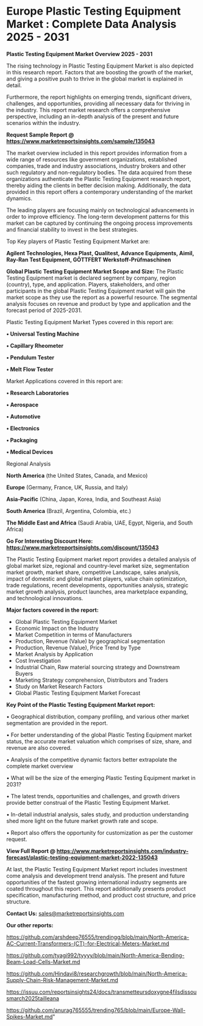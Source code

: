 # Europe Plastic Testing Equipment Market : Complete Data Analysis 2025 - 2031

<Strong> Plastic Testing Equipment Market Overview 2025 - 2031</strong>

The rising technology in Plastic Testing Equipment Market is also depicted in this research report. Factors that are boosting the growth of the market, and giving a positive push to thrive in the global market is explained in detail.

Furthermore, the report highlights on emerging trends, significant drivers, challenges, and opportunities, providing all necessary data for thriving in the industry. This report market research offers a comprehensive perspective, including an in-depth analysis of the present and future scenarios within the industry.

<strong>Request Sample Report @ <a href=https://www.marketreportsinsights.com/sample/135043>https://www.marketreportsinsights.com/sample/135043</a></strong>

The market overview included in this report provides information from a wide range of resources like government organizations, established companies, trade and industry associations, industry brokers and other such regulatory and non-regulatory bodies. The data acquired from these organizations authenticate the Plastic Testing Equipment research report, thereby aiding the clients in better decision making. Additionally, the data provided in this report offers a contemporary understanding of the market dynamics.

The leading players are focusing mainly on technological advancements in order to improve efficiency. The long-term development patterns for this market can be captured by continuing the ongoing process improvements and financial stability to invest in the best strategies.

Top Key players of Plastic Testing Equipment Market are:

<strong>Agilent Technologies, Hexa Plast, Qualitest, Advance Equipments, Aimil, Ray-Ran Test Equipment, GÖTTFERT Werkstoff-Prüfmaschinen</strong>

<strong><b>Global Plastic Testing Equipment Market Scope and Size:</b></strong>
The Plastic Testing Equipment market is declared segment by company, region (country), type, and application. Players, stakeholders, and other participants in the global Plastic Testing Equipment market will gain the market scope as they use the report as a powerful resource. The segmental analysis focuses on revenue and product by type and application and the forecast period of 2025-2031.

Plastic Testing Equipment Market Types covered in this report are:

<strong>• Universal Testing Machine

• Capillary Rheometer

• Pendulum Tester

• Melt Flow Tester</strong>

Market Applications covered in this report are:

<strong>• Research Laboratories

• Aerospace

• Automotive

• Electronics

• Packaging

• Medical Devices</strong> 

Regional Analysis

<strong>North America</strong> (the United States, Canada, and Mexico)

<strong>Europe</strong> (Germany, France, UK, Russia, and Italy)

<strong>Asia-Pacific</strong> (China, Japan, Korea, India, and Southeast Asia)

<strong>South America</strong> (Brazil, Argentina, Colombia, etc.)

<strong>The Middle East and Africa</strong> (Saudi Arabia, UAE, Egypt, Nigeria, and South Africa)

<strong>Go For Interesting Discount Here: <a href=https://www.marketreportsinsights.com/discount/135043>https://www.marketreportsinsights.com/discount/135043</a></strong>

The Plastic Testing Equipment market report provides a detailed analysis of global market size, regional and country-level market size, segmentation market growth, market share, competitive Landscape, sales analysis, impact of domestic and global market players, value chain optimization, trade regulations, recent developments, opportunities analysis, strategic market growth analysis, product launches, area marketplace expanding, and technological innovations.

<strong><b>Major factors covered in the report:</b></strong>
<ul>
  <li>Global Plastic Testing Equipment Market </li>
  <li>Economic Impact on the Industry</li>
  <li>Market Competition in terms of Manufacturers</li>
  <li>Production, Revenue (Value) by geographical segmentation</li>
  <li>Production, Revenue (Value), Price Trend by Type</li>
  <li>Market Analysis by Application</li>
  <li>Cost Investigation</li>
  <li>Industrial Chain, Raw material sourcing strategy and Downstream Buyers</li>
  <li>Marketing Strategy comprehension, Distributors and Traders</li>
  <li>Study on Market Research Factors</li>
  <li>Global Plastic Testing Equipment Market Forecast</li>
</ul>

<strong><b>Key Point of the Plastic Testing Equipment Market report:</b></strong>

• Geographical distribution, company profiling, and various other market segmentation are provided in the report.

• For better understanding of the global Plastic Testing Equipment market status, the accurate market valuation which comprises of size, share, and revenue are also covered.

• Analysis of the competitive dynamic factors better extrapolate the complete market overview

• What will be the size of the emerging Plastic Testing Equipment market in 2031?

• The latest trends, opportunities and challenges, and growth drivers provide better construal of the Plastic Testing Equipment Market.

• In-detail industrial analysis, sales study, and production understanding shed more light on the future market growth rate and scope.

• Report also offers the opportunity for customization as per the customer request.

<strong><b>View Full Report @ <a href=https://www.marketreportsinsights.com/industry-forecast/plastic-testing-equipment-market-2022-135043>https://www.marketreportsinsights.com/industry-forecast/plastic-testing-equipment-market-2022-135043</a></b></strong>


At last, the Plastic Testing Equipment Market report includes investment come analysis and development trend analysis. The present and future opportunities of the fastest growing international industry segments are coated throughout this report. This report additionally presents product specification, manufacturing method, and product cost structure, and price structure.

<strong>Contact Us:</strong>
sales@marketreportsinsights.com

<strong>Our other reports:</strong>

<a href=https://github.com/arshdeep76555/trendingg/blob/main/North-America-AC-Current-Transformers-(CT)-for-Electrical-Meters-Market.md>https://github.com/arshdeep76555/trendingg/blob/main/North-America-AC-Current-Transformers-(CT)-for-Electrical-Meters-Market.md</a>

<a href=https://github.com/tyagi992/tyyyy/blob/main/North-America-Bending-Beam-Load-Cells-Market.md>https://github.com/tyagi992/tyyyy/blob/main/North-America-Bending-Beam-Load-Cells-Market.md</a>

<a href=https://github.com/Hindavi8/researchgrowth/blob/main/North-America-Supply-Chain-Risk-Management-Market.md>https://github.com/Hindavi8/researchgrowth/blob/main/North-America-Supply-Chain-Risk-Management-Market.md</a>

<a href=https://issuu.com/reportsinsights24/docs/transmetteursdoxygne4filsdissousmarch2025tailleana>https://issuu.com/reportsinsights24/docs/transmetteursdoxygne4filsdissousmarch2025tailleana</a>

<a href=https://github.com/anurag765555/trending765/blob/main/Europe-Wall-Spikes-Market.md>https://github.com/anurag765555/trending765/blob/main/Europe-Wall-Spikes-Market.md</a>"

